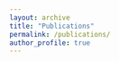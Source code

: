```yaml
---
layout: archive
title: "Publications"
permalink: /publications/
author_profile: true
---
```


<!-- <p>
  <em>Resource theory of asymmetric distinguishability with partial information</em><br>
  <strong>Siqi Yao</strong>, and Kun Fang<br>
  <a href="https://arxiv.org/abs/2510.02071">[Link]</a>
</p> -->